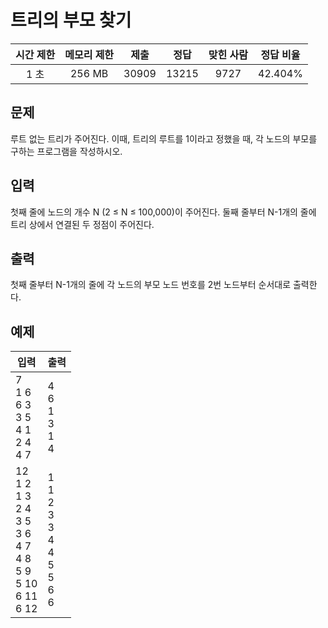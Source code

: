 # 트리의 부모 찾기
| 시간 제한 | 메모리 제한 | 제출 | 정답 | 맞힌 사람 | 정답 비율 |
| :---: | :-----: | :-----: | :-----: | :----: | :-------: |
| 1 초 | 256 MB | 30909 | 13215 | 9727 | 42.404% |

## 문제
루트 없는 트리가 주어진다. 이때, 트리의 루트를 1이라고 정했을 때, 각 노드의 부모를 구하는 프로그램을 작성하시오.

## 입력
첫째 줄에 노드의 개수 N (2 ≤ N ≤ 100,000)이 주어진다. 둘째 줄부터 N-1개의 줄에 트리 상에서 연결된 두 정점이 주어진다.

## 출력
첫째 줄부터 N-1개의 줄에 각 노드의 부모 노드 번호를 2번 노드부터 순서대로 출력한다.

## 예제
| 입력 | 출력 |
| ----- | -- |
| 7<br/>1 6<br/>6 3<br/>3 5<br/>4 1<br/>2 4<br/>4 7 | 4<br/>6<br/>1<br/>3<br/>1<br/>4 |
| 12<br/>1 2<br/>1 3<br/>2 4<br/>3 5<br/>3 6<br/>4 7<br/>4 8<br/>5 9<br/>5 10<br/>6 11<br/>6 12 | 1<br/>1<br/>2<br/>3<br/>3<br/>4<br/>4<br/>5<br/>5<br/>6<br/>6 |
